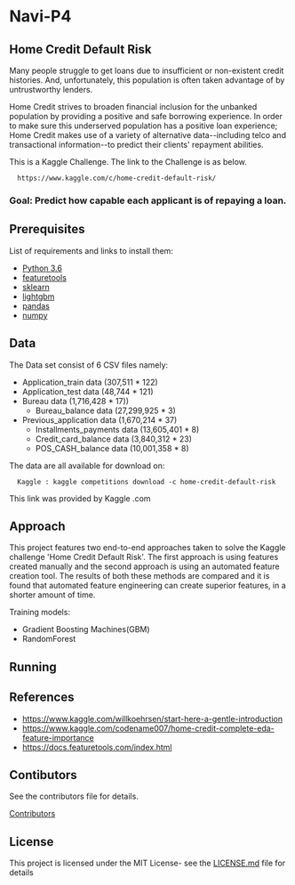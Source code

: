 # Navi-P4
## Home Credit Default Risk
Many people struggle to get loans due to insufficient or non-existent credit histories. And, unfortunately, this population is often taken advantage of by untrustworthy lenders.

Home Credit strives to broaden financial inclusion for the unbanked population by providing a positive and safe borrowing experience. In order to make sure this underserved population has a positive loan experience; Home Credit makes use of a variety of alternative data--including telco and transactional information--to predict their clients' repayment abilities.

This is a Kaggle Challenge. The link to the Challenge is as below. 

      https://www.kaggle.com/c/home-credit-default-risk/

### Goal: Predict how capable each applicant is of repaying a loan.

## Prerequisites
List of requirements and links to install them:

* [Python 3.6](https://www.python.org/downloads/release/python-360/)
* [featuretools](https://www.featuretools.com)
* [sklearn](https://scikit-learn.org/stable/)
* [lightgbm](https://lightgbm.readthedocs.io/en/latest/)
* [pandas](https://pandas.pydata.org/index.html)
* [numpy](https://www.numpy.org)

## Data

The Data set consist of 6 CSV files namely:

* Application_train data (307,511 * 122)
* Application_test data (48,744 * 121)
* Bureau data (1,716,428 * 17))
  * Bureau_balance data (27,299,925 * 3)       
* Previous_application data (1,670,214 * 37)
  * Installments_payments data (13,605,401 * 8)
  * Credit_card_balance data (3,840,312 * 23)
  * POS_CASH_balance data (10,001,358 * 8)              

The data are all available for download on:

      Kaggle : kaggle competitions download -c home-credit-default-risk
      
This link was provided by Kaggle .com

## Approach 
   
This project features two end-to-end approaches taken to solve the Kaggle challenge 'Home Credit Default Risk'. The first approach is using features created manually and the second approach is using an automated feature creation tool. The results of both these methods are compared and it is found that automated feature engineering can create superior features, in a shorter amount of time.

Training models: <br />
* Gradient Boosting Machines(GBM)
* RandomForest

## Running
  
## References

* https://www.kaggle.com/willkoehrsen/start-here-a-gentle-introduction
* https://www.kaggle.com/codename007/home-credit-complete-eda-feature-importance
* https://docs.featuretools.com/index.html


## Contibutors
See the contributors file for details. 

[Contributors]()

## License
This project is licensed under the MIT License- see the [LICENSE.md]( https://github.com/dsp-uga/Navi-P4/blob/master/LICENSE) file for details

